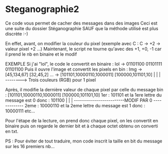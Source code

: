 # Steganographie2
Ce code vous permet de cacher des messages dans des images
Ceci est une suite du dossier Stéganographie SAUF que la méthode utilisé est plus discrète :-)

En effet, avant, on modifier la couleur du pixel (exemple avec C : C -> +2 -> valeur pixel +2 ...)
Maintenant, le script ne tourne qu'avec des +1, +0, -1 car il prend le nb en binaire et le modif

EXEMPLE
Si j'ai "lol", le code le convertit en binaire :
  lol -> 01101100 01101111 01101100
Puis il ouvre l'image et convertit les pixels en bin :
  Img -> [45,134,67] [32,45,2] ... -> [101101,10000110,1000011] [100000,101101,10]
           |   |  |
           --------> Trois couleurs (RGB) pour 1 pixel

Après, il modifie la dernière valeur de chaque pixel par celle du message bin :
  [101101,10000110,1000011] [100000,101101,10]
  1er : 101101 et la 1ere lettre du message est 0 donc : 101100
             |                                  |             |
             -------------------------MODIF PAR 0 -------------
  2eme : 10000110 et la 2eme lettre du message est 1 donc : 10000111
  etc...
    
Pour l'étape de la lecture, on prend donc chaque pixel, on les convertit en binaire puis on regarde le dernier bit et à chaque octet obtenu on converti en txt.

PS : Pour éviter de tout traduire, mon code inscrit la taille en bit du message sur les 16 premiers nb...
